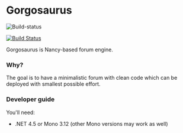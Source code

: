 # Gorgosaurus

![Build-status](https://ci.appveyor.com/api/projects/status/vg7w2tj5enb23slo?svg=true)

[![Build Status](https://travis-ci.org/arthur-peka/Gorgosaurus.svg?branch=master)](https://travis-ci.org/arthur-peka/Gorgosaurus)

Gorgosaurus is Nancy-based forum engine. 

### Why?

The goal is to have a minimalistic forum with clean code which can be deployed with smallest possible effort.

### Developer guide

You'll need:
* .NET 4.5 or Mono 3.12 (other Mono versions may work as well)
